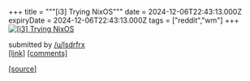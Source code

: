 +++
title = """[i3] Trying NixOS"""
date = 2024-12-06T22:43:13.000Z
expiryDate = 2024-12-06T22:43:13.000Z
tags = ["reddit","wm"]
+++
[![[i3] Trying NixOS](https://b.thumbs.redditmedia.com/OtUaglBhhwuUvjoLN6EAXDTXTKlAq5Bd81oSrmiRl2I.jpg "[i3] Trying NixOS")](https://www.reddit.com/r/unixporn/comments/1h8dx17/i3_trying_nixos/)

submitted by [/u/lsdrfrx](https://www.reddit.com/user/lsdrfrx)  
[\[link\]](https://www.reddit.com/gallery/1h8dx17) [\[comments\]](https://www.reddit.com/r/unixporn/comments/1h8dx17/i3_trying_nixos/)

[[source]](https://www.reddit.com/r/unixporn/comments/1h8dx17/i3_trying_nixos/)
